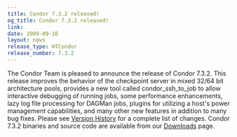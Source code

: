 ```yaml
---
title: Condor 7.3.2 released!
og_title: Condor 7.3.2 released!
link: 
date: 2009-09-16
layout: news
release_type: HTCondor
release_number: 7.3.2
---
```


The Condor Team is pleased to announce the release of Condor 7.3.2. This release improves the behavior of the checkpoint server in mixed 32/64 bit architecture pools, provides a new tool called condor_ssh_to_job to allow interactive debugging of running jobs, some performance enhancements, lazy log file processing for DAGMan jobs, plugins for utilizing a host's power management capabilities, and many other new features in addition to many bug fixes.	Please see <a href="manual/latest-dev/9_Version_History.html">Version History</a> for a complete list of changes.  Condor 7.3.2 binaries and source code are available from our <a href="downloads/">Downloads</a> page. 
